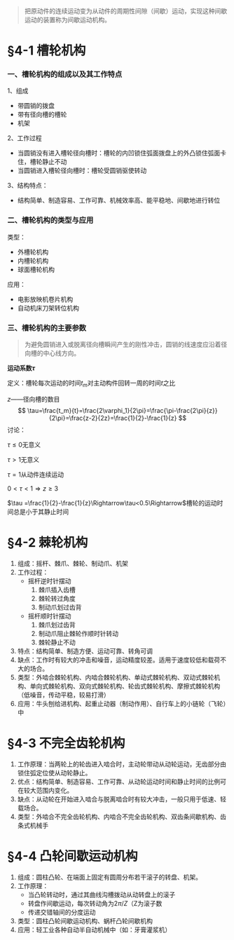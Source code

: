 > 把原动件的连续运动变为从动件的周期性间隙（间歇）运动，实现这种间歇运动的装置称为间歇运动机构。

# §4-1 槽轮机构

### 一、槽轮机构的组成以及其工作特点

1、组成

* 带圆销的拨盘
* 带有径向槽的槽轮
* 机架

2、工作过程

* 当圆销没有进入槽轮径向槽时：槽轮的内凹锁住弧面拨盘上的外凸锁住弧面卡住，槽轮静止不动
* 当圆销进入槽轮径向槽时：槽轮受圆销驱使转动

3、结构特点：

* 结构简单、制造容易、工作可靠、机械效率高、能平稳地、间歇地进行转位

### 二、槽轮机构的类型与应用

类型：

* 外槽轮机构
* 内槽轮机构
* 球面槽轮机构

应用：

* 电影放映机卷片机构
* 自动机床刀架转位机构

### 三、槽轮机构的主要参数

> 为避免圆销进入或脱离径向槽瞬间产生的刚性冲击，圆销的线速度应沿着径向槽的中心线方向。

**运动系数$\tau$**

定义：槽轮每次运动的时间$t_m$对主动构件回转一周的时间$t$之比

$z$——径向槽的数目
$$
\tau=\frac{t_m}{t}=\frac{2\varphi_1}{2\pi}=\frac{\pi-\frac{2\pi}{z}}{2\pi}=\frac{z-2}{2z}=\frac{1}{2}-\frac{1}{z}
$$
讨论：

$\tau \leq0$无意义

$\tau >1$无意义

$\tau=1$从动件连续运动

$0<\tau<1\Rightarrow z\geq 3$

$\tau =\frac{1}{2}-\frac{1}{z}\Rightarrow\tau<0.5\Rightarrow$槽轮的运动时间总是小于其静止时间

# §4-2 棘轮机构

1. 组成：摇杆、棘爪、棘轮、制动爪、机架
2. 工作过程：
   * 摇杆逆时针摆动
     1. 棘爪插入齿槽
     2. 棘轮转过角度
     3. 制动爪划过齿背
   * 摇杆顺时针摆动
     1. 棘爪划过齿背
     2. 制动爪阻止棘轮作顺时针转动
     3. 棘轮静止不动
3. 特点：结构简单、制造方便、运动可靠、转角可调
4. 缺点：工作时有较大的冲击和噪音，运动精度较差。适用于速度较低和载荷不大的场合。
5. 类型：外啮合棘轮机构、内啮合棘轮机构、单动式棘轮机构、双动式棘轮机构、单向式棘轮机构、双向式棘轮机构、轮齿式棘轮机构、摩擦式棘轮机构（低噪音，传动平稳，较易打滑）
6. 应用：牛头刨给进机构、起重止动器（制动作用）、自行车上的小链轮（飞轮）中

# §4-3 不完全齿轮机构

1. 工作原理：当两轮上的轮齿进入啮合时，主动轮带动从动轮运动，无齿部分由锁住弧定位使从动轮静止。
2. 优点：结构简单、制造容易、工作可靠、从动轮运动时间和静止时间的比例可在较大范围内变化。
3. 缺点：从动轮在开始进入啮合与脱离啮合时有较大冲击，一般只用于低速、轻载场合。
4. 类型：外啮合不完全齿轮机构、内啮合不完全齿轮机构、双齿条间歇机构、齿条式机械手

# §4-4 凸轮间歇运动机构

1. 组成：圆柱凸轮、在端面上固定有圆周分布若干滚子的转盘、机架。
2. 工作原理：
   * 当凸轮转动时，通过其曲线沟槽拨动从动转盘上的滚子
   * 转盘作间歇运动，每次转动角为$2\pi/Z$（Z为滚子数
   * 传递交错轴间的分度运动
3. 类型：圆柱凸轮间歇运动机构、蜗杆凸轮间歇机构
4. 应用：轻工业各种自动半自动机械中（如：牙膏灌浆机）